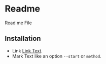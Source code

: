 Readme
======

Read me File

Installation
------------

* Link [Link Text](http://github.com/alexanderzimmermann/HookFramework/blob/master/INSTALL).
* Mark Text like an option `--start` or `method`.
